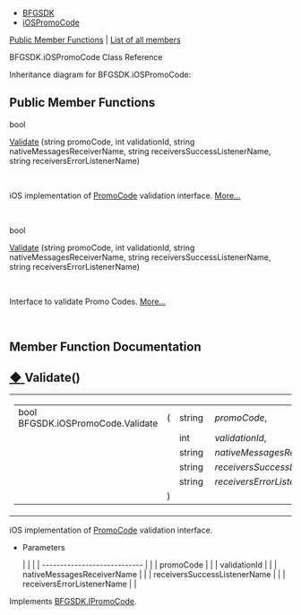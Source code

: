   - [BFGSDK](namespace_b_f_g_s_d_k.html)
  - [iOSPromoCode](class_b_f_g_s_d_k_1_1i_o_s_promo_code.html)

[Public Member Functions](#pub-methods) | [List of all
members](class_b_f_g_s_d_k_1_1i_o_s_promo_code-members.html)

BFGSDK.iOSPromoCode Class Reference

Inheritance diagram for BFGSDK.iOSPromoCode:


##  Public Member Functions

bool 

[Validate](class_b_f_g_s_d_k_1_1i_o_s_promo_code.html#adf7444bb9b8fe74bdee73a6fe33d057c)
(string promoCode, int validationId, string nativeMessagesReceiverName,
string receiversSuccessListenerName, string receiversErrorListenerName)

 

iOS implementation of
[PromoCode](class_b_f_g_s_d_k_1_1_promo_code.html "Validates promotional codes to asynchronously return JSON formatted payloads associated with them.")
validation interface.
[More...](class_b_f_g_s_d_k_1_1i_o_s_promo_code.html#adf7444bb9b8fe74bdee73a6fe33d057c)  

 

bool 

[Validate](interface_b_f_g_s_d_k_1_1_i_promo_code.html#aa4069bb614bfdfe60236a558729a88d6)
(string promoCode, int validationId, string nativeMessagesReceiverName,
string receiversSuccessListenerName, string receiversErrorListenerName)

 

Interface to validate Promo Codes.
[More...](interface_b_f_g_s_d_k_1_1_i_promo_code.html#aa4069bb614bfdfe60236a558729a88d6)  

 

## Member Function Documentation

## [◆ ](#adf7444bb9b8fe74bdee73a6fe33d057c)Validate()

<table>
<colgroup>
<col style="width: 50%" />
<col style="width: 50%" />
</colgroup>
<tbody>
<tr class="odd">
<td><table>
<tbody>
<tr class="odd">
<td>bool BFGSDK.iOSPromoCode.Validate</td>
<td>(</td>
<td>string </td>
<td><em>promoCode</em>,</td>
</tr>
<tr class="even">
<td></td>
<td></td>
<td>int </td>
<td><em>validationId</em>,</td>
</tr>
<tr class="odd">
<td></td>
<td></td>
<td>string </td>
<td><em>nativeMessagesReceiverName</em>,</td>
</tr>
<tr class="even">
<td></td>
<td></td>
<td>string </td>
<td><em>receiversSuccessListenerName</em>,</td>
</tr>
<tr class="odd">
<td></td>
<td></td>
<td>string </td>
<td><em>receiversErrorListenerName</em> </td>
</tr>
<tr class="even">
<td></td>
<td>)</td>
<td></td>
<td></td>
</tr>
</tbody>
</table></td>
<td><span class="mlabels"><span class="mlabel">inline</span></span></td>
</tr>
</tbody>
</table>

iOS implementation of
[PromoCode](class_b_f_g_s_d_k_1_1_promo_code.html "Validates promotional codes to asynchronously return JSON formatted payloads associated with them.")
validation interface.

  - Parameters
    
    |                              |  |
    | ---------------------------- |  |
    | promoCode                    |  |
    | validationId                 |  |
    | nativeMessagesReceiverName   |  |
    | receiversSuccessListenerName |  |
    | receiversErrorListenerName   |  |
    

Implements
[BFGSDK.IPromoCode](interface_b_f_g_s_d_k_1_1_i_promo_code.html#aa4069bb614bfdfe60236a558729a88d6).
